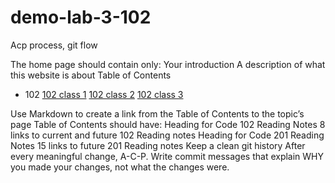 # demo-lab-3-102

Acp process, git flow

The home page should contain only:
Your introduction
A description of what this website is about
Table of Contents

- 102
[102 class 1](/102/class-01.md)
[102 class 2](/102/class-02.md)
[102 class 3](/102/class-03.md)

Use Markdown to create a link from the Table of Contents to the topic’s page
Table of Contents should have:
Heading for Code 102 Reading Notes
8 links to current and future 102 Reading notes
Heading for Code 201 Reading Notes
15 links to future 201 Reading notes
Keep a clean git history
After every meaningful change, A-C-P.
Write commit messages that explain WHY you made your changes, not what the changes were.
